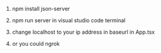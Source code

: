 1. npm install json-server
2. npm run server in visual studio code terminal

3. change localhost to your ip address in baseurl in App.tsx
4.  or you could ngrok 

